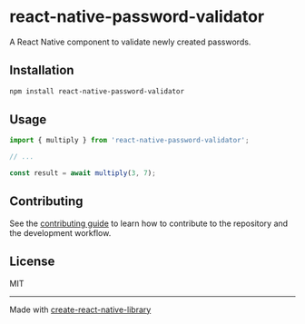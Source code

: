 # react-native-password-validator

A React Native component to validate newly created passwords.

## Installation

```sh
npm install react-native-password-validator
```

## Usage


```js
import { multiply } from 'react-native-password-validator';

// ...

const result = await multiply(3, 7);
```


## Contributing

See the [contributing guide](CONTRIBUTING.md) to learn how to contribute to the repository and the development workflow.

## License

MIT

---

Made with [create-react-native-library](https://github.com/callstack/react-native-builder-bob)
